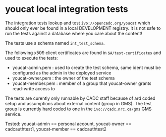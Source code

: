 # youcat local integration tests

The integration tests lookup and test `ivo://opencadc.org/youcat` which should only
ever be found in a local DEVELOPMENT registry. It is not safe to run the tests against
a database where you care about the content!

The tests use a schema named `int_test_schema`.

The following x509 client certificates are found in `$A/test-certificates` and used to 
execute the tests:
- youcat-admin.pem  : used to create the test schema, same ident must be configured as the admin in the deployed service
- youcat-owner.pem  : the owner of the test schema
- youcat-member.pem : member of a group that youcat-owner grants read-write access to

The tests are curently only runnable by CADC staff because of ard coded setup and assumptions about external
content (group in GMS). The test group is currently hard coded to one in the `ivo://cadc.nrc.ca/gms` GMS service. 

Tested: youcat-admin == personal account, youcat-owner == cadcauthtest1, youcat-member == cadcauthtest2

